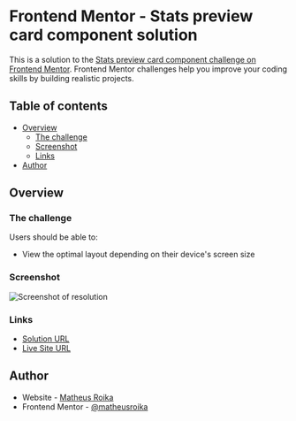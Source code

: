 # Frontend Mentor - Stats preview card component solution

This is a solution to the [Stats preview card component challenge on Frontend Mentor](https://www.frontendmentor.io/challenges/stats-preview-card-component-8JqbgoU62). Frontend Mentor challenges help you improve your coding skills by building realistic projects. 

## Table of contents

- [Overview](#overview)
  - [The challenge](#the-challenge)
  - [Screenshot](#screenshot)
  - [Links](#links)
- [Author](#author)

## Overview

### The challenge

Users should be able to:

- View the optimal layout depending on their device's screen size

### Screenshot

![Screenshot of resolution](./.github/screenshot.jpg)

### Links

- [Solution URL](https://your-solution-url.com)
- [Live Site URL](https://your-live-site-url.com)

## Author

- Website - [Matheus Roika](http://roika.design)
- Frontend Mentor - [@matheusroika](https://www.frontendmentor.io/profile/matheusroika)